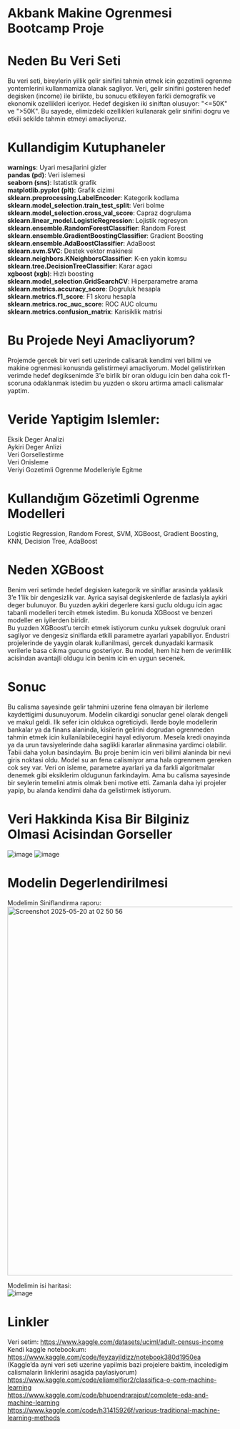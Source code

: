 # Akbank Makine Ogrenmesi Bootcamp Proje
# Neden Bu Veri Seti
Bu veri seti, bireylerin yillik gelir sinifini tahmin etmek icin gozetimli ogrenme yontemlerini kullanmamiza olanak sagliyor. Veri, gelir sinifini gosteren hedef degisken (income) ile birlikte, bu sonucu etkileyen farkli demografik ve ekonomik ozellikleri iceriyor. Hedef degisken iki siniftan olusuyor: "<=50K" ve ">50K". Bu sayede, elimizdeki ozellikleri kullanarak gelir sinifini dogru ve etkili sekilde tahmin etmeyi amacliyoruz.
# Kullandigim Kutuphaneler  
**warnings**: Uyari mesajlarini gizler  
**pandas (pd)**: Veri islemesi  
**seaborn (sns)**: Istatistik grafik  
**matplotlib.pyplot (plt)**: Grafik cizimi  
**sklearn.preprocessing.LabelEncoder**: Kategorik kodlama  
**sklearn.model_selection.train_test_split**: Veri bolme  
**sklearn.model_selection.cross_val_score**: Capraz dogrulama  
**sklearn.linear_model.LogisticRegression**: Lojistik regresyon  
**sklearn.ensemble.RandomForestClassifier**: Random Forest  
**sklearn.ensemble.GradientBoostingClassifier**: Gradient Boosting  
**sklearn.ensemble.AdaBoostClassifier**: AdaBoost  
**sklearn.svm.SVC**: Destek vektor makinesi  
**sklearn.neighbors.KNeighborsClassifier**: K-en yakin komsu  
**sklearn.tree.DecisionTreeClassifier**: Karar agaci  
**xgboost (xgb)**: Hızlı boosting  
**sklearn.model_selection.GridSearchCV**: Hiperparametre arama  
**sklearn.metrics.accuracy_score**: Dogruluk hesapla  
**sklearn.metrics.f1_score**: F1 skoru hesapla  
**sklearn.metrics.roc_auc_score**: ROC AUC olcumu  
**sklearn.metrics.confusion_matrix**: Karisiklik matrisi  

 

# Bu Projede Neyi Amacliyorum?
Projemde gercek bir veri seti uzerinde calisarak kendimi veri bilimi ve makine ogrenmesi konusnda gelistirmeyi amacliyorum. Model gelistirirken verimde hedef degiksenimde 3'e birlik bir oran oldugu icin ben daha cok f1-scoruna odaklanmak istedim bu yuzden o skoru artirma amacli calismalar yaptim.  



# Veride Yaptigim Islemler:
Eksik Deger Analizi    
Aykiri Deger Anlizi  
Veri Gorsellestirme  
Veri Onisleme    
Veriyi Gozetimli Ogrenme Modelleriyle Egitme  
# Kullandığım Gözetimli Ogrenme Modelleri
Logistic Regression, Random Forest, SVM, XGBoost, Gradient Boosting, KNN, Decision Tree, AdaBoost
# Neden XGBoost
Benim veri setimde hedef degisken kategorik ve siniflar arasinda yaklasik 3’e 1’lik bir dengesizlik var. Ayrica sayisal degiskenlerde de fazlasiyla aykiri deger bulunuyor. Bu yuzden aykiri degerlere karsi guclu oldugu icin agac tabanli modelleri tercih etmek istedim. Bu konuda XGBoost ve benzeri modeller en iyilerden biridir.  
Bu yuzden XGBoost’u tercih etmek istiyorum cunku yuksek dogruluk orani sagliyor ve dengesiz siniflarda etkili parametre ayarlari yapabiliyor. Endustri projelerinde de yaygin olarak kullanilmasi, gercek dunyadaki karmasik verilerle basa cikma gucunu gosteriyor. Bu model, hem hiz hem de verimlilik acisindan avantajli oldugu icin benim icin en uygun secenek.
# Sonuc 
Bu calisma sayesinde gelir tahmini uzerine fena olmayan bir ilerleme kaydettigimi dusunuyorum. Modelin cikardigi sonuclar genel olarak dengeli ve makul geldi. Ilk sefer icin oldukca ogreticiydi. Ilerde boyle modellerin bankalar ya da finans alaninda, kisilerin gelirini dogrudan ogrenmeden tahmin etmek icin kullanilabilecegini hayal ediyorum. Mesela kredi onayinda ya da urun tavsiyelerinde daha saglikli kararlar alinmasina yardimci olabilir.
Tabii daha yolun basindayim. Bu proje benim icin veri bilimi alaninda bir nevi giris noktasi oldu. Model su an fena calismiyor ama hala ogrenmem gereken cok sey var. Veri on isleme, parametre ayarlari ya da farkli algoritmalar denemek gibi eksiklerim oldugunun farkindayim. Ama bu calisma sayesinde bir seylerin temelini atmis olmak beni motive etti. Zamanla daha iyi projeler yapip, bu alanda kendimi daha da gelistirmek istiyorum.
# Veri Hakkinda Kisa Bir Bilginiz Olmasi Acisindan Gorseller
![image](https://github.com/user-attachments/assets/90fb2dec-2a80-4a3c-a632-f1bfbef3ba2d)
![image](https://github.com/user-attachments/assets/e1e7bfb4-0cb0-413e-9b5c-fb4978453909)

# Modelin Degerlendirilmesi
Modelimin Siniflandirma raporu:  
<img width="826" alt="Screenshot 2025-05-20 at 02 50 56" src="https://github.com/user-attachments/assets/c8bbfde1-2626-4cb8-bb0e-b0863352927e" />

Modelimin isi haritasi:  
![image](https://github.com/user-attachments/assets/f8aa772a-8877-464d-88e6-2bc676fb371f)

# Linkler
Veri setim: https://www.kaggle.com/datasets/uciml/adult-census-income    
Kendi kaggle notebookum: https://www.kaggle.com/code/feyzayildizz/notebook380d1950ea  
(Kaggle’da ayni veri seti uzerine yapilmis bazi projelere baktim, inceledigim calismalarin linklerini asagida paylasiyorum)  
https://www.kaggle.com/code/eliamelfior2/classifica-o-com-machine-learning  
https://www.kaggle.com/code/bhupendrarajput/complete-eda-and-machine-learning  
https://www.kaggle.com/code/h31415926f/various-traditional-machine-learning-methods

